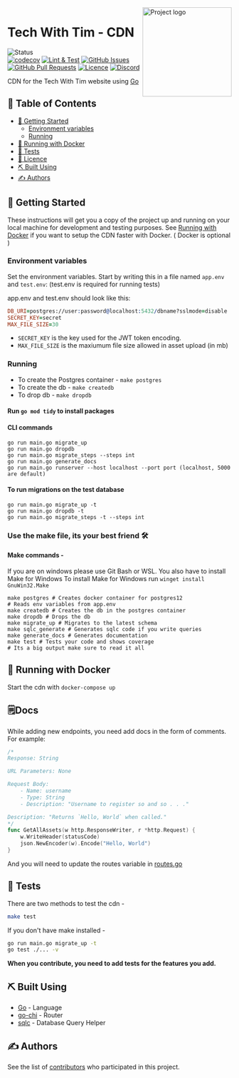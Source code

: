 <img align="right" width=200px height=200px src="https://cdn.discordapp.com/attachments/776153365452554301/786297555415859220/Tech-With-Tim.png" alt="Project logo">

<h1>Tech With Tim - CDN</h1>

<div>
  
![Status](https://img.shields.io/uptimerobot/status/m788529933-eaad92775b9eeb9753c9aac4)  
[![codecov](https://codecov.io/gh/Tech-With-Tim/cdn/branch/main/graph/badge.svg?token=YKpXOrUO80)](https://codecov.io/gh/Tech-With-Tim/cdn)
[![Lint & Test](https://github.com/Tech-With-Tim/cdn/actions/workflows/lint-test.yml/badge.svg)](https://github.com/Tech-With-Tim/cdn/actions/workflows/lint-test.yml)
[![GitHub Issues](https://img.shields.io/github/issues/Tech-With-Tim/CDN.svg)](https://github.com/Tech-With-Tim/CDN/issues)
[![GitHub Pull Requests](https://img.shields.io/github/issues-pr/Tech-With-Tim/CDN.svg)](https://github.com/Tech-With-Tim/CDN/pulls)
[![Licence](https://img.shields.io/badge/licence-MIT-blue.svg)](/LICENCE)
[![Discord](https://discord.com/api/guilds/501090983539245061/widget.png?style=shield)](https://discord.gg/twt)

</div>

CDN for the Tech With Tim website using [Go](https://go.dev/)

## 📝 Table of Contents
- [🏁 Getting Started](#-getting-started)
  - [Environment variables](#environment-variables)
  - [Running](#running)
- [🐳 Running with Docker](#-running-with-docker)
- [🚨 Tests](#-tests)
- [📜 Licence](/LICENCE)
- [⛏️ Built Using](#️-built-using)
- [✍️ Authors](#️-authors)


## 🏁 Getting Started

These instructions will get you a copy of the project up and running on your local machine for development and testing purposes. See [Running with Docker](#-running-with-docker) if you want to setup the CDN faster with Docker. ( Docker is optional )

### Environment variables

Set the environment variables. Start by writing this in a file named `app.env` and `test.env`:
(test.env is required for running tests)

app.env and test.env should look like this:

```prolog
DB_URI=postgres://user:password@localhost:5432/dbname?sslmode=disable
SECRET_KEY=secret
MAX_FILE_SIZE=30
```
- ``SECRET_KEY`` is the key used for the JWT token encoding.
- ``MAX_FILE_SIZE`` is the maxiumum file size allowed in asset upload (in mb)

### Running

- To create the Postgres container - `make postgres`
- To create the db - `make createdb`
- To drop db - `make dropdb`

#### Run `go mod tidy` to install packages
#### CLI commands 
```
go run main.go migrate_up
go run main.go dropdb
go run main.go migrate_steps --steps int
go run main.go generate_docs
go run main.go runserver --host localhost --port port (localhost, 5000 are default)
```

#### To run migrations on the test database
```
go run main.go migrate_up -t
go run main.go dropdb -t
go run main.go migrate_steps -t --steps int
```

### Use the make file, its your best friend 🛠
#### Make commands -
If you are on windows please use Git Bash or WSL. You also have to install Make for Windows
To install Make for Windows run `winget install GnuWin32.Make`

```shell
make postgres # Creates docker container for postgres12
# Reads env variables from app.env
make createdb # Creates the db in the postgres container
make dropdb # Drops the db
make migrate_up # Migrates to the latest schema
make sqlc_generate # Generates sqlc code if you write queries
make generate_docs # Generates documentation
make test # Tests your code and shows coverage
# Its a big output make sure to read it all
```

## 🐳 Running with Docker

Start the cdn with `docker-compose up`

## 🗒️Docs

While adding new endpoints, you need add docs in the form of comments. For example:
```go
/*
Response: String

URL Parameters: None

Request Body:
	- Name: username
	- Type: String
	- Description: "Username to register so and so . . ."

Description: "Returns `Hello, World` when called."
*/
func GetAllAssets(w http.ResponseWriter, r *http.Request) {
    w.WriteHeader(statusCode)
    json.NewEncoder(w).Encode("Hello, World")
}
```

And you will need to update the routes variable in [routes.go](/api/routes.go)

## 🚨 Tests
There are two methods to test the cdn -
```sh
make test
```
If you don't have make installed -
```sh
go run main.go migrate_up -t
go test ./... -v 
```
**When you contribute, you need to add tests for the features you add.**

## ⛏️ Built Using

- [Go](https://go.dev/) - Language
- [go-chi](https://github.com/go-chi/chi) - Router
- [sqlc](https://github.com/kyleconroy/sqlc) - Database Query Helper

## ✍️ Authors
See the list of [contributors](https://github.com/Tech-With-Tim/cdn/contributors) who participated in this project.
